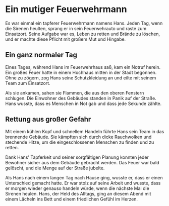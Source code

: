 # Ein mutiger Feuerwehrmann

Es war einmal ein tapferer Feuerwehrmann namens Hans. Jeden Tag, wenn die Sirenen heulten, sprang er in sein Feuerwehrauto und raste zum Einsatzort. Seine Aufgabe war es, Leben zu retten und Brände zu löschen, und er machte diese Pflicht mit großem Mut und Hingabe.

## Ein ganz normaler Tag

Eines Tages, während Hans im Feuerwehrhaus saß, kam ein Notruf herein. Ein großes Feuer hatte in einem Hochhaus mitten in der Stadt begonnen. Ohne zu zögern, zog Hans seine Schutzkleidung an und eilte mit seinem Team zum Einsatzort.

Als sie ankamen, sahen sie Flammen, die aus den oberen Fenstern schlugen. Die Einwohner des Gebäudes standen in Panik auf der Straße. Hans wusste, dass es Menschen in Not gab und dass jede Sekunde zählte.

## Rettung aus großer Gefahr

Mit einem kühlen Kopf und schnellem Handeln führte Hans sein Team in das brennende Gebäude. Sie kämpften sich durch dicke Rauchwolken und stechende Hitze, um die eingeschlossenen Menschen zu finden und zu retten.

Dank Hans' Tapferkeit und seiner sorgfältigen Planung konnten jeder Bewohner sicher aus dem Gebäude gebracht werden. Das Feuer war bald gelöscht, und die Menge auf der Straße jubelte.

Als Hans nach einem langen Tag nach Hause ging, wusste er, dass er einen Unterschied gemacht hatte. Er war stolz auf seine Arbeit und wusste, dass er morgen wieder genauso handeln würde, wenn die nächste Mal die Sirenen heulen. Hans, der Held des Alltags, ging an diesem Abend mit einem Lächeln ins Bett und einem friedlichen Gefühl im Herzen.